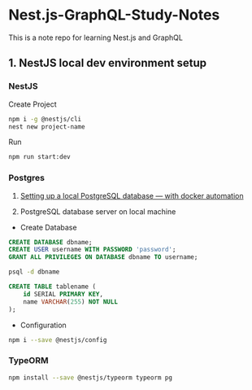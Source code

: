 # Nest.js-GraphQL-Study-Notes
This is a note repo for learning Nest.js and GraphQL

## 1. NestJS local dev environment setup
### NestJS
Create Project
```bash
npm i -g @nestjs/cli
nest new project-name
```

Run
```bash
npm run start:dev
```

### Postgres
1. [Setting up a local PostgreSQL database — with docker automation](https://medium.com/@gausmann.simon/nestjs-typeorm-and-postgresql-full-example-development-and-project-setup-working-with-database-c1a2b1b11b8f)

2. PostgreSQL database server on local machine
   
* Create Database
```sql
CREATE DATABASE dbname;
CREATE USER username WITH PASSWORD 'password';
GRANT ALL PRIVILEGES ON DATABASE dbname TO username;
```
```bash
psql -d dbname
```
```sql
CREATE TABLE tablename (
    id SERIAL PRIMARY KEY,
    name VARCHAR(255) NOT NULL
);
```
* Configuration
```bash
npm i --save @nestjs/config
```


### TypeORM
```bash
npm install --save @nestjs/typeorm typeorm pg
```
